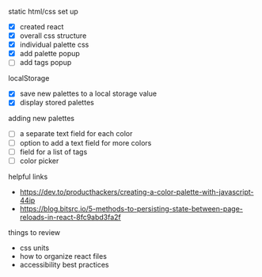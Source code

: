 static html/css set up

- [x] created react
- [x] overall css structure
- [x] individual palette css
- [x] add palette popup
- [ ] add tags popup

localStorage

- [x] save new palettes to a local storage value
- [x] display stored palettes

adding new palettes

- [ ] a separate text field for each color
- [ ] option to add a text field for more colors
- [ ] field for a list of tags
- [ ] color picker

helpful links

- https://dev.to/producthackers/creating-a-color-palette-with-javascript-44ip
- https://blog.bitsrc.io/5-methods-to-persisting-state-between-page-reloads-in-react-8fc9abd3fa2f

things to review

- css units
- how to organize react files
- accessibility best practices
